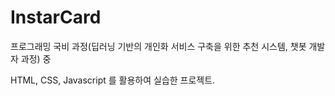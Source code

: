 # InstarCard

프로그래밍 국비 과정(딥러닝 기반의 개인화 서비스 구축을 위한 추천 시스템, 챗봇 개발자 과정) 중

HTML, CSS, Javascript 를 활용하여 실습한 프로젝트.
